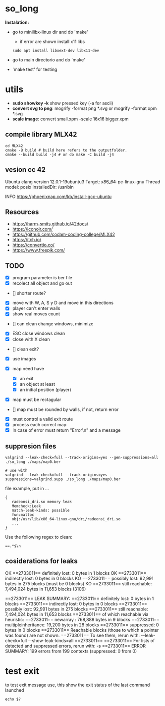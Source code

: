 # so_long

**Instalation:**

- go to minilibx-linux dir and do 'make'
	- if error are shown install x11 libs
	```shell
	sudo apt install libxext-dev libx11-dev
	```

- go to main directorio and do 'make'
- 'make test' for testing

# utils

- **sudo showkey -k** show pressed key (-a for ascii)
- **convert svg to png**: mogrify -format png *.svg or mogrify -format xpm *.svg
- **scale image**: convert small.xpm -scale 16x16 bigger.xpm

## compile library MLX42

```shell
cd MLX42
cmake -B build # build here refers to the outputfolder.
cmake --build build -j4 # or do make -C build -j4
```

## vesion cc 42

Ubuntu clang version 12.0.1-19ubuntu3
Target: x86_64-pc-linux-gnu
Thread model: posix
InstalledDir: /usr/bin

INFO
https://phoenixnap.com/kb/install-gcc-ubuntu

## Resources

- https://harm-smits.github.io/42docs/
- https://iconoir.com/
- https://github.com/codam-coding-college/MLX42
- https://itch.io/
- https://convertio.co/
- https://www.freepik.com/


## TODO

- [x] program parameter is ber file
- [x] recolect all object and go out
- [] shorter route?
- [x] move with W, A, S y D and move in this directions
- [x] player can't enter walls 
- [x] show real moves count

- [] can clean change windows, minimize
- [x] ESC close windows clean
- [x] close with X clean
- [] clean exit?
- [x] use images

- [x] map need have
	- [x] an exit
	- [x] an object at least
	- [x] an initial position (player)
- [x] map must be rectagular
- [] map must be rounded by walls, if not, return error
- [x] must control a valid exit route
- [x] process each correct map
- [x] In case of error must return "Error\n" and a message

## suppresion files

```shell
valgrind --leak-check=full --track-origins=yes --gen-suppressions=all ./so_long ./maps/map0.ber

# use with
valgrind --leak-check=full --track-origins=yes --suppressions=valgrind.supp ./so_long ./maps/map0.ber
```
file example, put in ...
```shell
{
   radeonsi_dri.so memory leak
   Memcheck:Leak
   match-leak-kinds: possible
   fun:malloc
   obj:/usr/lib/x86_64-linux-gnu/dri/radeonsi_dri.so
   ...
}
```
Use the following regex to clean:

```shell
==.*$\n
```

## cosiderations for leaks

OK ==2733011==    definitely lost: 0 bytes in 1 blocks
OK ==2733011==    indirectly lost: 0 bytes in 0 blocks
KO ==2733011==      possibly lost: 92,991 bytes in 275 blocks (must be 0 blocks)
KO ==2733011==    still reachable: 7,494,024 bytes in 11,653 blocks (3106)

==2733011== LEAK SUMMARY:
==2733011==    definitely lost: 0 bytes in 1 blocks
==2733011==    indirectly lost: 0 bytes in 0 blocks
==2733011==      possibly lost: 92,991 bytes in 275 blocks
==2733011==    still reachable: 7,494,024 bytes in 11,653 blocks
==2733011==                       of which reachable via heuristic:
==2733011==                         newarray           : 768,888 bytes in 9 blocks
==2733011==                         multipleinheritance: 19,200 bytes in 28 blocks
==2733011==         suppressed: 0 bytes in 0 blocks
==2733011== Reachable blocks (those to which a pointer was found) are not shown.
==2733011== To see them, rerun with: --leak-check=full --show-leak-kinds=all
==2733011== 
==2733011== For lists of detected and suppressed errors, rerun with: -s
==2733011== ERROR SUMMARY: 199 errors from 199 contexts (suppressed: 0 from 0)

# test exit

to test exit message use, this show the exit status of the last command launched

```shell
echo $?
```